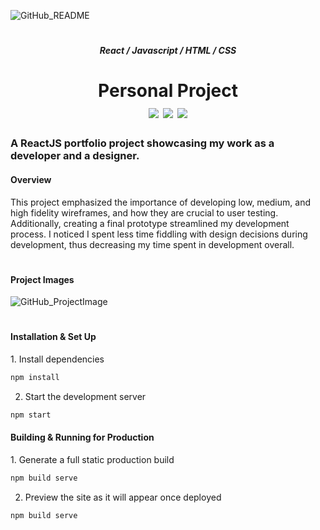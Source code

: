 ![GitHub_README](https://user-images.githubusercontent.com/73635827/175432805-33da213c-a7cb-4e4a-a302-a138d8efb012.png)
<h1></h1>

<h5 align="center">React / Javascript / HTML / CSS</h5>
<h1 align="center">Personal Project<br>
  <a href="http://www.arianadaris.com/work/personal-portfolio" target="_blank"><img src="https://img.shields.io/badge/Read About Project-informational?style=flat&logo=java&logoColor=white&color=5685FF" /></a>
  <a href="https://www.figma.com/file/dWbSGqR2y1PGWbWC7CZUiK/Personal-Website?node-id=0%3A1" target="_blank"><img src="https://img.shields.io/badge/View Prototype-informational?style=flat&logo=java&logoColor=white&color=5685FF" /></a>
  <a href="https://dribbble.com/shots/18567074-Personal-Portfolio" target="_blank"><img src="https://img.shields.io/badge/View Dribbble-informational?style=flat&logo=java&logoColor=white&color=5685FF" /></a>
</h1>

<h3>A ReactJS portfolio project showcasing my work as a developer and a designer.</h3>

<h4>Overview</h4>
<p>This project emphasized the importance of developing low, medium, and high fidelity wireframes, and how they are crucial to user testing. Additionally, creating a final prototype streamlined my development process. I noticed I spent less time fiddling with design decisions during development, thus decreasing my time spent in development overall.</p>

<h1></h1>

<h4>Project Images</h4>

![GitHub_ProjectImage](https://user-images.githubusercontent.com/73635827/175433012-04661de9-00a2-4988-90ae-eecc52e60b3f.png)

<h1></h1>

<h4>Installation & Set Up</h4>
1. Install dependencies

```sh
npm install
```

2. Start the development server

```sh
npm start
```

<h4>Building & Running for Production</h4>
1. Generate a full static production build

```sh
npm build serve
```

2. Preview the site as it will appear once deployed

```sh
npm build serve
```
